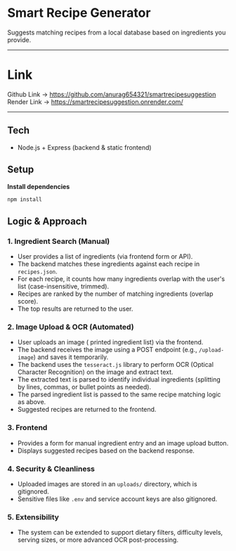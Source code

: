# Smart Recipe Generator
Suggests matching recipes from a local database based on ingredients you provide.

_________________________________________________________________________________________________
# Link
Github Link -> https://github.com/anurag654321/smartrecipesuggestion
Render Link -> https://smartrecipesuggestion.onrender.com/

__________________________________________________________________________________________________

## Tech
- Node.js + Express (backend & static frontend)

## Setup
 **Install dependencies**
   ```bash
   npm install
   ```

## Logic & Approach

### 1. Ingredient Search (Manual)
- User provides a list of ingredients (via frontend form or API).
- The backend matches these ingredients against each recipe in `recipes.json`.
- For each recipe, it counts how many ingredients overlap with the user's list (case-insensitive, trimmed).
- Recipes are ranked by the number of matching ingredients (overlap score).
- The top results are returned to the user.

### 2. Image Upload & OCR (Automated)
- User uploads an image ( printed ingredient list) via the frontend.
- The backend receives the image using a POST endpoint (e.g., `/upload-image`) and saves it temporarily.
- The backend uses the `tesseract.js` library to perform OCR (Optical Character Recognition) on the image and extract text.
- The extracted text is parsed to identify individual ingredients (splitting by lines, commas, or bullet points as needed).
- The parsed ingredient list is passed to the same recipe matching logic as above.
- Suggested recipes are returned to the frontend.

### 3. Frontend
- Provides a form for manual ingredient entry and an image upload button.
- Displays suggested recipes based on the backend response.

### 4. Security & Cleanliness
- Uploaded images are stored in an `uploads/` directory, which is gitignored.
- Sensitive files like `.env` and service account keys are also gitignored.

### 5. Extensibility
- The system can be extended to support dietary filters, difficulty levels, serving sizes, or more advanced OCR post-processing.

